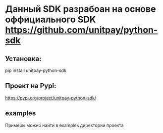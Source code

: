 # Данный SDK разрабоан на основе оффициального SDK https://github.com/unitpay/python-sdk
## Установка:
pip install unitpay-python-sdk 
## Проект на Pypi:
https://pypi.org/project/unitpay-python-sdk/

## examples
Примеры можно найти в examples директории проекта
